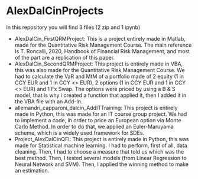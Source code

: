 # AlexDalCinProjects
In this repository you will find 3 files (2 zip and 1 ipynb)
- AlexDalCin_FirstQRMProject: This is a project entirely made in Matlab, made for the Quantitative Risk Management Course. The main reference is T. Roncalli, 2020, Handbook of Financial Risk Management, and most of the part are a replication of this paper. 
- AlexDalCin_SecondQRMProject: This project is entirely made in VBA, this was also made for the Quantitative Risk Management Course. We had to calculate the VaR and MtM of a portfolio made of 2 equity (1 in CCY EUR and 1 in CCY <> EUR), 2 options (1 in CCY EUR and 1 in CCY <> EUR) and 1 Fx Swap. The options were priced by using a B & S model, that is why i created a function that applied it, then I added it in the VBA file with an Add-In.
- allemandri_capparoni_dalcin_AddITTraining: This project is entirely made in Python, this was made for an IT course group project. We had to implement a code, in order to price an European option via Monte Carlo Method. In order to do that, we applied an Euler-Maruyama scheme, which is a widely used framework for SDEs.
- Project_AlexDalCinQFI: This project is entirely made in Python, this was made for Statistical machine learning. I had to perform, first of all, data cleaning. Then, I had to choose a measure that told us which was the best method. Then, I tested several models (from Linear Regression to Neural Network and SVM). Then, I applied the winning method to make an estimation.


